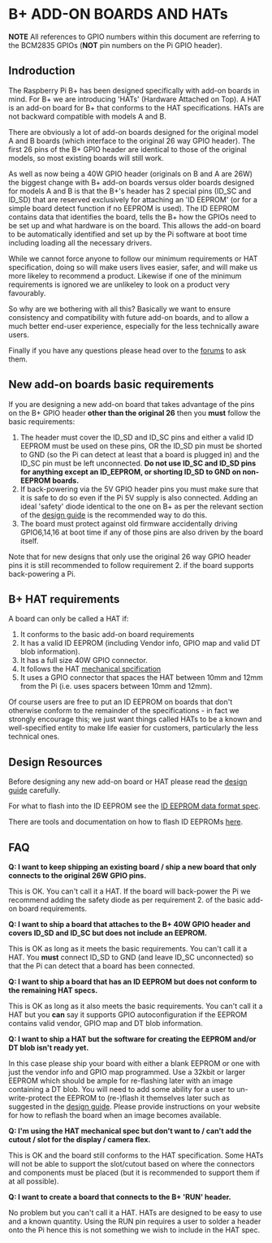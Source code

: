 # B+ ADD-ON BOARDS AND HATs

**NOTE** All references to GPIO numbers within this document are referring to the BCM2835 GPIOs (**NOT** pin numbers on the Pi GPIO header).

## Indroduction

The Raspberry Pi B+ has been designed specifically with add-on boards in mind. For B+ we are introducing 'HATs' (Hardware Attached on Top). A HAT is an add-on board for B+ that conforms to the HAT specifications. HATs are not backward compatible with models A and B.

There are obviously a lot of add-on boards designed for the original model A and B boards (which interface to the original 26 way GPIO header). The first 26 pins of the B+ GPIO header are identical to those of the original models, so most existing boards will still work.

As well as now being a 40W GPIO header (originals on B and A are 26W) the biggest change with B+ add-on boards versus older boards designed for models A and B is that the B+'s header has 2 special pins (ID_SC and ID_SD) that are reserved exclusively for attaching an 'ID EEPROM' (or for a simple board detect function if no EEPROM is used). The ID EEPROM contains data that identifies the board, tells the B+ how the GPIOs need to be set up and what hardware is on the board. This allows the add-on board to be automatically identified and set up by the Pi software at boot time including loading all the necessary drivers.

While we cannot force anyone to follow our minimum requirements or HAT specification, doing so will make users lives easier, safer, and will make us more likeley to recommend a product. Likewise if one of the minimum requirements is ignored we are unlikeley to look on a product very favourably.

So why are we bothering with all this? Basically we want to ensure consistency and compatibility with future add-on boards, and to allow a much better end-user experience, especially for the less technically aware users.

Finally if you have any questions please head over to the [forums](http://www.raspberrypi.org/forums/viewforum.php?f=100) to ask them.

## New add-on boards basic requirements

If you are designing a new add-on board that takes advantage of the pins on the B+ GPIO header **other than the original 26** then you **must** follow the basic requirements:

1. The header must cover the ID_SD and ID_SC pins and either a valid ID EEPROM must be used on these pins, OR the ID_SD pin must be shorted to GND (so the Pi can detect at least that a board is plugged in) and the ID_SC pin must be left unconnected. **Do not use ID_SC and ID_SD pins for anything except an ID_EEPROM, or shorting ID_SD to GND on non-EEPROM boards.**
2. If back-powering via the 5V GPIO header pins you must make sure that it is safe to do so even if the Pi 5V supply is also connected. Adding an ideal 'safety' diode identical to the one on B+ as per the relevant section of the [design guide](designguide.md) is the recommended way to do this.
3. The board must protect against old firmware accidentally driving GPIO6,14,16 at boot time if any of those pins are also driven by the board itself.

Note that for new designs that only use the original 26 way GPIO header pins it is still recommended to follow requirement 2. if the board supports back-powering a Pi.

## B+ HAT requirements

A board can only be called a HAT if:

1. It conforms to the basic add-on board requirements
2. It has a valid ID EEPROM (including Vendor info, GPIO map and valid DT blob information).
3. It has a full size 40W GPIO connector.
4. It follows the HAT [mechanical spcification](hat-board-mechanical.pdf)
5. It uses a GPIO connector that spaces the HAT between 10mm and 12mm from the Pi (i.e. uses spacers between 10mm and 12mm).

Of course users are free to put an ID EEPROM on boards that don't otherwise conform to the remainder of the specifications - in fact we strongly encourage this; we just want things called HATs to be a known and well-specified entity to make life easier for customers, particularly the less technical ones.

## Design Resources

Before designing any new add-on board or HAT please read the [design guide](designguide.md) carefully.

For what to flash into the ID EEPROM see the [ID EEPROM data format spec](eeprom-format.md).

There are tools and documentation on how to flash ID EEPROMs [here](./eepromutils).

## FAQ

**Q: I want to keep shipping an existing board / ship a new board that only connects to the original 26W GPIO pins.**

This is OK. You can't call it a HAT. 
If the board will back-power the Pi we recommend adding the safety diode as per requirement 2. of the basic add-on board requirements.

**Q: I want to ship a board that attaches to the B+ 40W GPIO header and covers ID_SD and ID_SC but does not include an EEPROM.**

This is OK as long as it meets the basic requirements. You can't call it a HAT.
You **must** connect ID_SD to GND (and leave ID_SC unconnected) so that the Pi can detect that a board has been connected.

**Q: I want to ship a board that has an ID EEPROM but does not conform to the remaining HAT specs.**

This is OK as long as it also meets the basic requirements. You can't call it a HAT but you **can** say it supports GPIO autoconfiguration if the EEPROM contains valid vendor, GPIO map and DT blob information.

**Q: I want to ship a HAT but the software for creating the EEPROM and/or DT blob isn't ready yet.**

In this case please ship your board with either a blank EEPROM or one with just the vendor info and GPIO map programmed. Use a 32kbit or larger EEPROM which should be ample for re-flashing later with an image containing a DT blob. You will need to add some ability for a user to un-write-protect the EEPROM to (re-)flash it themselves later such as suggested in the [design guide](designguide.md). Please provide instructions on your website for how to reflash the board when an image becomes available.

**Q: I'm using the HAT mechanical spec but don't want to / can't add the cutout / slot for the display / camera flex.**

This is OK and the board still conforms to the HAT specification. Some HATs will not be able to support the slot/cutout based on where the connectors and components must be placed (but it is recommended to support them if at all possible).

**Q: I want to create a board that connects to the B+ 'RUN' header.**

No problem but you can't call it a HAT.
HATs are designed to be easy to use and a known quantity. Using the RUN pin requires a user to solder a header onto the Pi hence this is not something we wish to include in the HAT spec.
